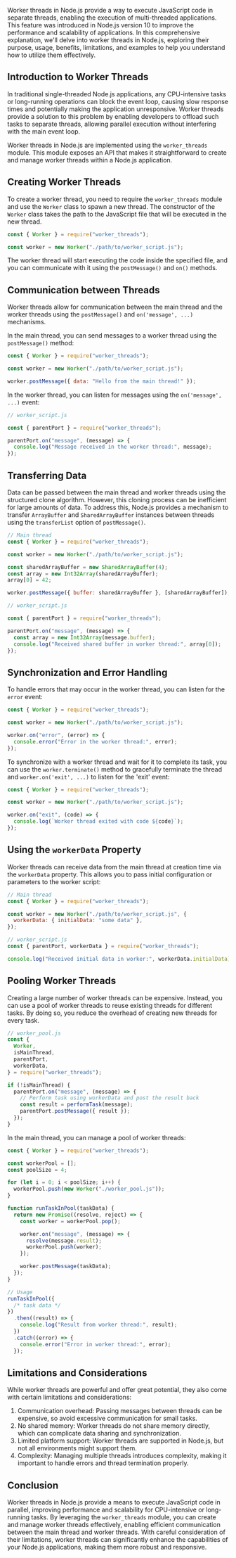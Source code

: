 Worker threads in Node.js provide a way to execute JavaScript code in separate threads, enabling the execution of multi-threaded applications. This feature was introduced in Node.js version 10 to improve the performance and scalability of applications. In this comprehensive explanation, we'll delve into worker threads in Node.js, exploring their purpose, usage, benefits, limitations, and examples to help you understand how to utilize them effectively.

## Introduction to Worker Threads

In traditional single-threaded Node.js applications, any CPU-intensive tasks or long-running operations can block the event loop, causing slow response times and potentially making the application unresponsive. Worker threads provide a solution to this problem by enabling developers to offload such tasks to separate threads, allowing parallel execution without interfering with the main event loop.

Worker threads in Node.js are implemented using the `worker_threads` module. This module exposes an API that makes it straightforward to create and manage worker threads within a Node.js application.

## Creating Worker Threads

To create a worker thread, you need to require the `worker_threads` module and use the `Worker` class to spawn a new thread. The constructor of the `Worker` class takes the path to the JavaScript file that will be executed in the new thread.

```javascript
const { Worker } = require("worker_threads");

const worker = new Worker("./path/to/worker_script.js");
```

The worker thread will start executing the code inside the specified file, and you can communicate with it using the `postMessage()` and `on()` methods.

## Communication between Threads

Worker threads allow for communication between the main thread and the worker threads using the `postMessage()` and `on('message', ...)` mechanisms.

In the main thread, you can send messages to a worker thread using the `postMessage()` method:

```javascript
const { Worker } = require("worker_threads");

const worker = new Worker("./path/to/worker_script.js");

worker.postMessage({ data: "Hello from the main thread!" });
```

In the worker thread, you can listen for messages using the `on('message', ...)` event:

```javascript
// worker_script.js

const { parentPort } = require("worker_threads");

parentPort.on("message", (message) => {
  console.log("Message received in the worker thread:", message);
});
```

## Transferring Data

Data can be passed between the main thread and worker threads using the structured clone algorithm. However, this cloning process can be inefficient for large amounts of data. To address this, Node.js provides a mechanism to transfer `ArrayBuffer` and `SharedArrayBuffer` instances between threads using the `transferList` option of `postMessage()`.

```javascript
// Main thread
const { Worker } = require("worker_threads");

const worker = new Worker("./path/to/worker_script.js");

const sharedArrayBuffer = new SharedArrayBuffer(4);
const array = new Int32Array(sharedArrayBuffer);
array[0] = 42;

worker.postMessage({ buffer: sharedArrayBuffer }, [sharedArrayBuffer]);
```

```javascript
// worker_script.js

const { parentPort } = require("worker_threads");

parentPort.on("message", (message) => {
  const array = new Int32Array(message.buffer);
  console.log("Received shared buffer in worker thread:", array[0]);
});
```

## Synchronization and Error Handling

To handle errors that may occur in the worker thread, you can listen for the `error` event:

```javascript
const { Worker } = require("worker_threads");

const worker = new Worker("./path/to/worker_script.js");

worker.on("error", (error) => {
  console.error("Error in the worker thread:", error);
});
```

To synchronize with a worker thread and wait for it to complete its task, you can use the `worker.terminate()` method to gracefully terminate the thread and `worker.on('exit', ...)` to listen for the 'exit' event:

```javascript
const { Worker } = require("worker_threads");

const worker = new Worker("./path/to/worker_script.js");

worker.on("exit", (code) => {
  console.log(`Worker thread exited with code ${code}`);
});
```

## Using the `workerData` Property

Worker threads can receive data from the main thread at creation time via the `workerData` property. This allows you to pass initial configuration or parameters to the worker script:

```javascript
// Main thread
const { Worker } = require("worker_threads");

const worker = new Worker("./path/to/worker_script.js", {
  workerData: { initialData: "some data" },
});
```

```javascript
// worker_script.js
const { parentPort, workerData } = require("worker_threads");

console.log("Received initial data in worker:", workerData.initialData);
```

## Pooling Worker Threads

Creating a large number of worker threads can be expensive. Instead, you can use a pool of worker threads to reuse existing threads for different tasks. By doing so, you reduce the overhead of creating new threads for every task.

```javascript
// worker_pool.js
const {
  Worker,
  isMainThread,
  parentPort,
  workerData,
} = require("worker_threads");

if (!isMainThread) {
  parentPort.on("message", (message) => {
    // Perform task using workerData and post the result back
    const result = performTask(message);
    parentPort.postMessage({ result });
  });
}
```

In the main thread, you can manage a pool of worker threads:

```javascript
const { Worker } = require("worker_threads");

const workerPool = [];
const poolSize = 4;

for (let i = 0; i < poolSize; i++) {
  workerPool.push(new Worker("./worker_pool.js"));
}

function runTaskInPool(taskData) {
  return new Promise((resolve, reject) => {
    const worker = workerPool.pop();

    worker.on("message", (message) => {
      resolve(message.result);
      workerPool.push(worker);
    });

    worker.postMessage(taskData);
  });
}

// Usage
runTaskInPool({
  /* task data */
})
  .then((result) => {
    console.log("Result from worker thread:", result);
  })
  .catch((error) => {
    console.error("Error in worker thread:", error);
  });
```

## Limitations and Considerations

While worker threads are powerful and offer great potential, they also come with certain limitations and considerations:

1. Communication overhead: Passing messages between threads can be expensive, so avoid excessive communication for small tasks.
2. No shared memory: Worker threads do not share memory directly, which can complicate data sharing and synchronization.
3. Limited platform support: Worker threads are supported in Node.js, but not all environments might support them.
4. Complexity: Managing multiple threads introduces complexity, making it important to handle errors and thread termination properly.

## Conclusion

Worker threads in Node.js provide a means to execute JavaScript code in parallel, improving performance and scalability for CPU-intensive or long-running tasks. By leveraging the `worker_threads` module, you can create and manage worker threads effectively, enabling efficient communication between the main thread and worker threads. With careful consideration of their limitations, worker threads can significantly enhance the capabilities of your Node.js applications, making them more robust and responsive.
